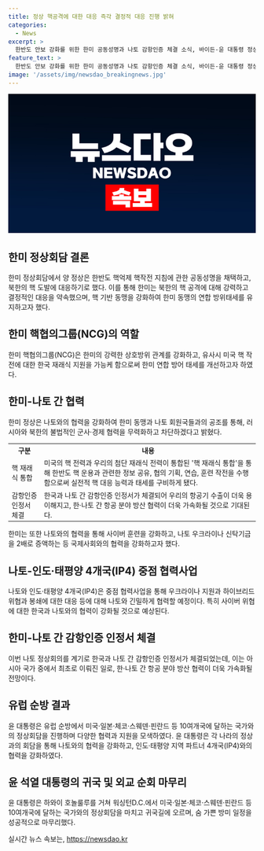 ```yaml
---
title: 정상 핵공격에 대한 대응 즉각 결정적 대응 진행 밝혀
categories:
  - News
excerpt: >
  한반도 안보 강화를 위한 한미 공동성명과 나토 감항인증 체결 소식, 바이든-윤 대통령 정상회담 내용, 국방 협력 강조, IP4 정상회의 성과, 러시아·북한 협력 비판, 우크라이나 지원 증액 등으로 안보와 협력 강화가 주요 내용이다.
feature_text: >
  한반도 안보 강화를 위한 한미 공동성명과 나토 감항인증 체결 소식, 바이든-윤 대통령 정상회담 내용, 국방 협력 강조, IP4 정상회의 성과, 러시아·북한 협력 비판, 우크라이나 지원 증액 등으로 안보와 협력 강화가 주요 내용이다.
image: '/assets/img/newsdao_breakingnews.jpg'
---
```


<p><img src="/assets/img/newsdao_breakingnews.jpg" alt="ontimetimes 속보" /></p>

<h2 data-ke-size="size26">한미 정상회담 결론</h2>

<p data-ke-size="size16">한미 정상회담에서 양 정상은 한반도 핵억제 핵작전 지침에 관한 공동성명을 채택하고, 북한의 핵 도발에 대응하기로 했다. 이를 통해 한미는 북한의 핵 공격에 대해 강력하고 결정적인 대응을 약속했으며, 핵 기반 동맹을 강화하여 한미 동맹의 연합 방위태세를 유지하고자 했다.</p>

<h2 data-ke-size="size26">한미 핵협의그룹(NCG)의 역할</h2>

<p data-ke-size="size16">한미 핵협의그룹(NCG)은 한미의 강력한 상호방위 관계를 강화하고, 유사시 미국 핵 작전에 대한 한국 재래식 지원을 가능케 함으로써 한미 연합 방어 태세를 개선하고자 하였다.</p>

<h2 data-ke-size="size26">한미-나토 간 협력</h2>

<p data-ke-size="size16">한미 정상은 나토와의 협력을 강화하여 한미 동맹과 나토 회원국들과의 공조를 통해, 러시아와 북한의 불법적인 군사·경제 협력을 무력화하고 차단하겠다고 밝혔다.</p>

<table>
  <tr>
    <th>구분</th>
    <th>내용</th>
  </tr>
  <tr>
    <td>핵 재래식 통합</td>
    <td>미국의 핵 전력과 우리의 첨단 재래식 전력이 통합된 '핵 재래식 통합'을 통해 한반도 핵 운용과 관련한 정보 공유, 협의 기획, 연습, 훈련 작전을 수행함으로써 실전적 핵 대응 능력과 태세를 구비하게 됐다.</td>
  </tr>
  <tr>
    <td>감항인증 인정서 체결</td>
    <td>한국과 나토 간 감항인증 인정서가 체결되어 우리의 항공기 수출이 더욱 용이해지고, 한·나토 간 항공 분야 방산 협력이 더욱 가속화될 것으로 기대된다.</td>
  </tr>
</table>

<p data-ke-size="size16">한미는 또한 나토와의 협력을 통해 사이버 훈련을 강화하고, 나토 우크라이나 신탁기금을 2배로 증액하는 등 국제사회와의 협력을 강화하고자 했다.</p>

<h2 data-ke-size="size26">나토-인도·태평양 4개국(IP4) 중점 협력사업</h2>

<p data-ke-size="size16">나토와 인도·태평양 4개국(IP4)은 중점 협력사업을 통해 우크라이나 지원과 하이브리드 위협과 봉쇄에 대한 대응 등에 대해 나토와 긴밀하게 협력할 예정이다. 특히 사이버 위협에 대한 한국과 나토와의 협력이 강화될 것으로 예상된다.</p>

<h2 data-ke-size="size26">한미-나토 간 감항인증 인정서 체결</h2>

<p data-ke-size="size16">이번 나토 정상회의를 계기로 한국과 나토 간 감항인증 인정서가 체결되었는데, 이는 아시아 국가 중에서 최초로 이뤄진 일로, 한·나토 간 항공 분야 방산 협력이 더욱 가속화될 전망이다.</p>

<h2 data-ke-size="size26">유럽 순방 결과</h2>

<p data-ke-size="size16">윤 대통령은 유럽 순방에서 미국·일본·체코·스웨덴·핀란드 등 10여개국에 달하는 국가와의 정상회담을 진행하며 다양한 협력과 지원을 모색하였다. 윤 대통령은 각 나라의 정상과의 회담을 통해 나토와의 협력을 강화하고, 인도·태평양 지역 파트너 4개국(IP4)와의 협력을 강화하였다.</p>

<h2 data-ke-size="size26">윤 석열 대통령의 귀국 및 외교 순회 마무리</h2>

<p data-ke-size="size16">윤 대통령은 하와이 호놀룰루를 거쳐 워싱턴D.C.에서 미국·일본·체코·스웨덴·핀란드 등 10여개국에 달하는 국가와의 정상회담을 마치고 귀국길에 오르며, 숨 가쁜 방미 일정을 성공적으로 마무리했다.</p>
실시간 뉴스 속보는, <a href="https://newsdao.kr" rel="dofollow">https://newsdao.kr</a>



